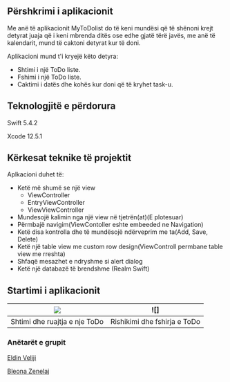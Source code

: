 ## Përshkrimi i aplikacionit

Me anë të aplikacionit MyToDolist do të keni mundësi që të shënoni krejt detyrat juaja që i keni mbrenda ditës ose edhe gjatë tërë javës, me anë të kalendarit, mund të caktoni detyrat kur të doni.

Aplikacioni mund t'i kryejë këto detyra:

* Shtimi i një ToDo liste.
* Fshimi i një ToDo liste.
* Caktimi i datës dhe kohës kur doni që të kryhet task-u.

## Teknologjitë e përdorura

Swift 5.4.2

Xcode 12.5.1


## Kërkesat teknike të projektit

Aplkacioni duhet të:

*	Ketë më shumë se një view
       *	ViewController
       *	EntryViewController
       *	ViewViewController
* Mundesojë kalimin nga një view në tjetrën(at)(E plotesuar)
* Përmbajë navigim(ViewContoller eshte embeeded ne Navigation)
*	Ketë disa kontrolla dhe të mundësojë ndërveprim me ta(Add, Save, Delete)
*	Ketë një table view me custom row design(ViewControll permbane table view me rreshta)
*	Shfaqë mesazhet e ndryshme si alert dialog
*	Ketë një databazë të brendshme  (Realm Swift)

## Startimi i aplikacionit


|  ![](https://media.giphy.com/media/04qzWcb3TDIKQJsw0D/giphy.gif) | ![]| 
| :---: | :---: | 
|    Shtimi dhe ruajtja e nje ToDo   | Rishikimi dhe fshirja e ToDo |

### Anëtarët e grupit

[Eldin Veliji](https://github.com/EldinVeliji)

[Bleona Zenelaj](https://github.com/BleonaZenelaj)
